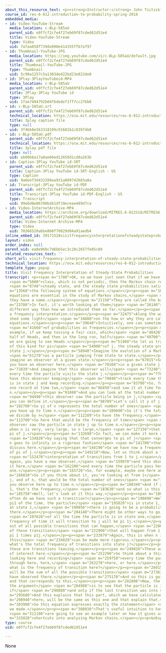 ```yaml
---
about_this_resource_text: <p><strong>Instructor:</strong> John Tsitsiklis</p>
course_id: res-6-012-introduction-to-probability-spring-2018
embedded_media:
- id: Video-YouTube-Stream
  media_location: c-BLp-585aU
  parent_uid: e0ffcf2cfe4f27eb69f87cded62d51e4
  title: Video-YouTube-Stream
  type: Video
  uid: 7a7aa658f739da900e414355ffb7af97
- id: Thumbnail-YouTube-JPG
  media_location: https://img.youtube.com/vi/c-BLp-585aU/default.jpg
  parent_uid: e0ffcf2cfe4f27eb69f87cded62d51e4
  title: Thumbnail-YouTube-JPG
  type: Thumbnail
  uid: 5c90a1257c5a1303ded22bd23e823de0
- id: 3Play-3PlayYouTubeid-MP4
  media_location: c-BLp-585aU
  parent_uid: e0ffcf2cfe4f27eb69f87cded62d51e4
  title: 3Play-3Play YouTube id
  type: 3Play
  uid: 1fae7494792b04f6dedef1ff7cc27bb8
- id: c-BLp-585aU.srt
  parent_uid: e0ffcf2cfe4f27eb69f87cded62d51e4
  technical_location: https://ocw.mit.edu/resources/res-6-012-introduction-to-probability-spring-2018/part-iii-random-processes/visit-frequency-interpretation-of-steady-state-probabilities/c-BLp-585aU.srt
  title: 3play caption file
  type: null
  uid: 3f4bb8e563310109c91681b1c83974b8
- id: c-BLp-585aU.pdf
  parent_uid: e0ffcf2cfe4f27eb69f87cded62d51e4
  technical_location: https://ocw.mit.edu/resources/res-6-012-introduction-to-probability-spring-2018/part-iii-random-processes/visit-frequency-interpretation-of-steady-state-probabilities/c-BLp-585aU.pdf
  title: 3play pdf file
  type: null
  uid: eb08b6a17a8ae66ed12658d1cd8a263b
- id: Caption-3Play YouTube id-SRT
  parent_uid: e0ffcf2cfe4f27eb69f87cded62d51e4
  title: Caption-3Play YouTube id-SRT-English - US
  type: Caption
  uid: 9a6eef3d432289aa931a809742683a0a
- id: Transcript-3Play YouTube id-PDF
  parent_uid: e0ffcf2cfe4f27eb69f87cded62d51e4
  title: Transcript-3Play YouTube id-PDF-English - US
  type: Transcript
  uid: 99ebd8e06700bd41df19eceae489d7ca
- id: Video-InternetArchive-MP4
  media_location: https://archive.org/download/MITRES.6-012S18/MITRES6_012S18_L25-09_300k.mp4
  parent_uid: e0ffcf2cfe4f27eb69f87cded62d51e4
  title: Video-Internet Archive-MP4
  type: Video
  uid: 70366520abbe868f70829d04a91aedb4
inline_embed_id: 39171528visitfrequencyinterpretationofsteadystateprobabilities83811059
layout: video
order_index: null
parent_uid: ea0e960c7d6bb5ec3c28c2657fe85c0d
related_resources_text: ''
short_url: visit-frequency-interpretation-of-steady-state-probabilities
technical_location: https://ocw.mit.edu/resources/res-6-012-introduction-to-probability-spring-2018/part-iii-random-processes/visit-frequency-interpretation-of-steady-state-probabilities
template_type: popup
title: Visit Frequency Interpretation of Steady-State Probabilities
transcript: <p><span m="1780">OK, so we have just seen that if we have a single recurrent</span>
  <span m="5600">class, which is not periodic, then the Markov chain reaches</span>
  <span m="8740">steady state, and the steady state probabilities satisfy</span> <span
  m="13560">the following system of equations.</span></p><p><span m="16730">These
  equations are essential in the study of Markov chains,</span> <span m="19760">and
  they have a name.</span></p><p><span m="21150">They are called the balance equations.</span></p><p><span
  m="23780">In fact, it's worth looking at them</span> <span m="26140">in a somewhat
  different way than how we introduced them so far.</span></p><p><span m="29990">Using
  a frequency interpretation.</span></p><p><span m="32475">Along the way, it will
  shed some light</span> <span m="34880">on the how or why they are called balance
  equations.</span></p><p><span m="39640">Intuitively, one can sometimes think</span>
  <span m="41660">of probabilities as frequencies.</span></p><p><span m="43700">For
  example, if we keep tossing a fair coin, which</span> <span m="46420">has a probability
  half of Heads, and then in the long run, half</span> <span m="49700">of the time
  we are going to see Heads.</span></p><p><span m="51960">So let us try an interpretation
  of this kind for pi</span> <span m="54900">of j, the steady state probability of
  state j.</span></p><p><span m="58940">Imagine the evolution of a Markov chain</span>
  <span m="61270">as a particle jumping from state to state.</span></p><p><span m="64440">And
  imagine an observer at a given state.</span></p><p><span m="67015">So imagine that
  you have an observer here,</span> <span m="70160">in a given state j.</span></p><p><span
  m="71039">And imagine that this observer will</span> <span m="73240">keep counting
  every time the particle visits the state j.</span></p><p><span m="77890">So you
  have this observer keeping</span> <span m="79840">track every time the particle
  is in state j and keep recording.</span></p><p><span m="83780">So, for example,
  one record at time two,</span> <span m="86050">and saw it at time four, eight, maybe
  n.</span></p><p><span m="91080">And you can look at the total number of time</span>
  <span m="94490">this observer saw the particle being in j,</span> <span m="97530">and
  you can define it.</span></p><p><span m="98789">Let's call it y of j of n.</span></p><p><span
  m="102700">So yj of n represents the total number of ones</span> <span m="107400">that
  you have up to time n.</span></p><p><span m="109690">So it's the total number, so
  we divide by n</span> <span m="112289">to have the frequency.</span></p><p><span
  m="113780">So here that would be the frequency of time</span> <span m="116940">this
  observer saw the particle in state j up to time n.</span></p><p><span m="122040">Well,
  when n is very, very large, so n large,</span> <span m="127150">that frequency approaches
  pi of j.</span></p><p><span m="132690">In fact, we can make it more rigorous</span>
  <span m="134820">by saying that that converges to pi of j</span> <span m="138800">when
  n goes to infinity in a rigorous fashion</span> <span m="141700">that we will not
  discuss here.</span></p><p><span m="144190">So we have now a frequency interpretation
  of pi of j.</span></p><p><span m="149210">Now, let us think about a frequency</span>
  <span m="152470">interpretation of transitions from 1 to j.</span></p><p><span m="156510">So
  again, you have a new observer,</span> <span m="159870">and this observer look at
  it here,</span> <span m="162200">and every time the particle pass here, he put a
  one.</span></p><p><span m="165720">So, for example, maybe one here and here.</span></p><p><span
  m="168810">So if you think about it, you're looking at from 1</span> <span m="173730">to
  j, and of n, that would be the total number of ones</span> <span m="177060">that
  you observe here up to time n.</span></p><p><span m="180340">And if you divide by
  1, that's the frequency,</span> <span m="183630">and so what is this frequency?</span></p><p><span
  m="185750">Well, let's look at it this way.</span></p><p><span m="188360">So how
  often do we have such a transition?</span></p><p><span m="190890">Well, a fraction
  pi1 of the time, the particle</span> <span m="195020">is in state 1, and whenever
  at state 1,</span> <span m="199050">there is going to be a probability p1j of going
  there.</span></p><p><span m="204140">There might be other ways to go, but out</span>
  <span m="207620">of all the time the particle is in state one,</span> <span m="210990">the
  frequency of time it will transition to j will be pi 1j.</span></p><p><span m="216750">So
  out of all possible transitions that can happen,</span> <span m="220600">the fraction
  of these transitions</span> <span m="222900">that will happen from 1 to j will be
  pi 1 times p1j.</span></p><p><span m="232079">Again, this is when n is large, and
  this</span> <span m="234820">can be made more rigorous.</span></p><p><span m="238040">Now,
  what's the total frequency of transitions into state j?</span></p><p><span m="243400">So
  these are transitions leaving.</span></p><p><span m="249020">These are the transitions
  of interest here.</span></p><p><span m="252290">So think about a third observer
  looking here and recording</span> <span m="259750">every time the particle goes
  through here, here,</span> <span m="263270">here, or here.</span></p><p><span m="266610">So
  what is the frequency of transition here?</span></p><p><span m="269150">Well, it
  will be the sum of all the possible transitions</span> <span m="273630">that we
  have observed there.</span></p><p><span m="275170">And so this is going to be this
  and that corresponds to this.</span></p><p><span m="282880">Now, the last step of
  the argument</span> <span m="284980">is to see that the particle is in state j,
  if</span> <span m="290880">and only if the last transition was into state j.</span></p><p><span
  m="295680">And this explains that this part, which we have calculated</span> <span
  m="298940">here, will be the same as this one and that explain that.</span></p><p><span
  m="303980">So this equation expresses exactly the statement</span> <span m="307220">that
  we made.</span></p><p><span m="308030">That's useful intuition to have, and we</span>
  <span m="311100">are going to see an example later on how it gives us</span> <span
  m="315020">shortcuts into analyzing Markov chains.</span></p><p>&nbsp;</p>
type: course
uid: e0ffcf2cfe4f27eb69f87cded62d51e4

---
```

None